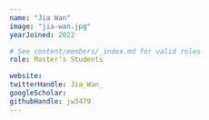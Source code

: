 ```yaml
---
name: "Jia Wan"
image: "jia-wan.jpg"
yearJoined: 2022

# See content/members/_index.md for valid roles
role: Master's Students

website:
twitterHandle: Jia_Wan_
googleScholar:
githubHandle: jw3479
---
```

